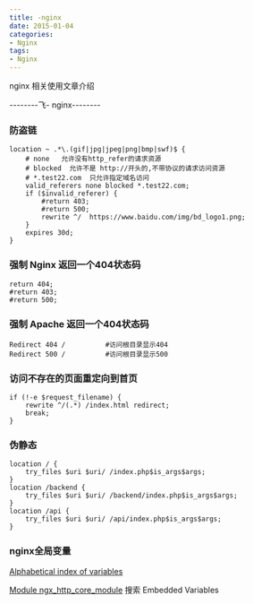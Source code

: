```yaml
---
title: -nginx 
date: 2015-01-04
categories: 
- Nginx
tags:
- Nginx
---
```


nginx 相关使用文章介绍

--------飞-  nginx--------

<!-- more -->

### 防盗链

```nginx
location ~ .*\.(gif|jpg|jpeg|png|bmp|swf)$ {
    # none   允许没有http_refer的请求资源
    # blocked  允许不是 http://开头的,不带协议的请求访问资源
    # *.test22.com  只允许指定域名访问
    valid_referers none blocked *.test22.com;
    if ($invalid_referer) {
        #return 403;
        #return 500;
        rewrite ^/  https://www.baidu.com/img/bd_logo1.png;
    }
    expires 30d;
}
```

### 强制 Nginx 返回一个404状态码

```nginx
return 404;  
#return 403;
#return 500;
```

### 强制 Apache 返回一个404状态码

```apacheconf
Redirect 404 /          #访问根目录显示404
Redirect 500 /          #访问根目录显示500
```

### 访问不存在的页面重定向到首页

```nginx
if (!-e $request_filename) {
    rewrite ^/(.*) /index.html redirect;
    break;
}
```

### 伪静态

```nginx
location / {
    try_files $uri $uri/ /index.php$is_args$args;
}
location /backend {
    try_files $uri $uri/ /backend/index.php$is_args$args;
}
location /api {
    try_files $uri $uri/ /api/index.php$is_args$args;
}
```

### nginx全局变量

 [Alphabetical index of variables](http://nginx.org/en/docs/varindex.html)

[Module ngx_http_core_module](http://nginx.org/en/docs/http/ngx_http_core_module.html)   搜索 Embedded Variables